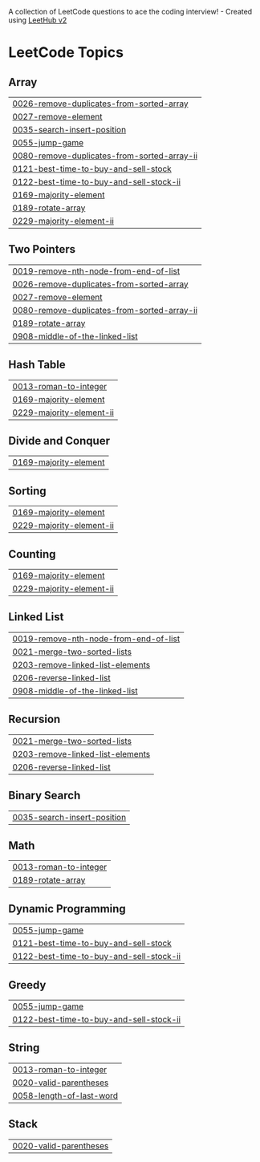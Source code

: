 A collection of LeetCode questions to ace the coding interview! - Created using [LeetHub v2](https://github.com/arunbhardwaj/LeetHub-2.0)
<!---LeetCode Topics Start-->
# LeetCode Topics
## Array
|  |
| ------- |
| [0026-remove-duplicates-from-sorted-array](https://github.com/ashutoshpandey1785/Leetcode-Solutions/tree/master/0026-remove-duplicates-from-sorted-array) |
| [0027-remove-element](https://github.com/ashutoshpandey1785/Leetcode-Solutions/tree/master/0027-remove-element) |
| [0035-search-insert-position](https://github.com/ashutoshpandey1785/Leetcode-Solutions/tree/master/0035-search-insert-position) |
| [0055-jump-game](https://github.com/ashutoshpandey1785/Leetcode-Solutions/tree/master/0055-jump-game) |
| [0080-remove-duplicates-from-sorted-array-ii](https://github.com/ashutoshpandey1785/Leetcode-Solutions/tree/master/0080-remove-duplicates-from-sorted-array-ii) |
| [0121-best-time-to-buy-and-sell-stock](https://github.com/ashutoshpandey1785/Leetcode-Solutions/tree/master/0121-best-time-to-buy-and-sell-stock) |
| [0122-best-time-to-buy-and-sell-stock-ii](https://github.com/ashutoshpandey1785/Leetcode-Solutions/tree/master/0122-best-time-to-buy-and-sell-stock-ii) |
| [0169-majority-element](https://github.com/ashutoshpandey1785/Leetcode-Solutions/tree/master/0169-majority-element) |
| [0189-rotate-array](https://github.com/ashutoshpandey1785/Leetcode-Solutions/tree/master/0189-rotate-array) |
| [0229-majority-element-ii](https://github.com/ashutoshpandey1785/Leetcode-Solutions/tree/master/0229-majority-element-ii) |
## Two Pointers
|  |
| ------- |
| [0019-remove-nth-node-from-end-of-list](https://github.com/ashutoshpandey1785/Leetcode-Solutions/tree/master/0019-remove-nth-node-from-end-of-list) |
| [0026-remove-duplicates-from-sorted-array](https://github.com/ashutoshpandey1785/Leetcode-Solutions/tree/master/0026-remove-duplicates-from-sorted-array) |
| [0027-remove-element](https://github.com/ashutoshpandey1785/Leetcode-Solutions/tree/master/0027-remove-element) |
| [0080-remove-duplicates-from-sorted-array-ii](https://github.com/ashutoshpandey1785/Leetcode-Solutions/tree/master/0080-remove-duplicates-from-sorted-array-ii) |
| [0189-rotate-array](https://github.com/ashutoshpandey1785/Leetcode-Solutions/tree/master/0189-rotate-array) |
| [0908-middle-of-the-linked-list](https://github.com/ashutoshpandey1785/Leetcode-Solutions/tree/master/0908-middle-of-the-linked-list) |
## Hash Table
|  |
| ------- |
| [0013-roman-to-integer](https://github.com/ashutoshpandey1785/Leetcode-Solutions/tree/master/0013-roman-to-integer) |
| [0169-majority-element](https://github.com/ashutoshpandey1785/Leetcode-Solutions/tree/master/0169-majority-element) |
| [0229-majority-element-ii](https://github.com/ashutoshpandey1785/Leetcode-Solutions/tree/master/0229-majority-element-ii) |
## Divide and Conquer
|  |
| ------- |
| [0169-majority-element](https://github.com/ashutoshpandey1785/Leetcode-Solutions/tree/master/0169-majority-element) |
## Sorting
|  |
| ------- |
| [0169-majority-element](https://github.com/ashutoshpandey1785/Leetcode-Solutions/tree/master/0169-majority-element) |
| [0229-majority-element-ii](https://github.com/ashutoshpandey1785/Leetcode-Solutions/tree/master/0229-majority-element-ii) |
## Counting
|  |
| ------- |
| [0169-majority-element](https://github.com/ashutoshpandey1785/Leetcode-Solutions/tree/master/0169-majority-element) |
| [0229-majority-element-ii](https://github.com/ashutoshpandey1785/Leetcode-Solutions/tree/master/0229-majority-element-ii) |
## Linked List
|  |
| ------- |
| [0019-remove-nth-node-from-end-of-list](https://github.com/ashutoshpandey1785/Leetcode-Solutions/tree/master/0019-remove-nth-node-from-end-of-list) |
| [0021-merge-two-sorted-lists](https://github.com/ashutoshpandey1785/Leetcode-Solutions/tree/master/0021-merge-two-sorted-lists) |
| [0203-remove-linked-list-elements](https://github.com/ashutoshpandey1785/Leetcode-Solutions/tree/master/0203-remove-linked-list-elements) |
| [0206-reverse-linked-list](https://github.com/ashutoshpandey1785/Leetcode-Solutions/tree/master/0206-reverse-linked-list) |
| [0908-middle-of-the-linked-list](https://github.com/ashutoshpandey1785/Leetcode-Solutions/tree/master/0908-middle-of-the-linked-list) |
## Recursion
|  |
| ------- |
| [0021-merge-two-sorted-lists](https://github.com/ashutoshpandey1785/Leetcode-Solutions/tree/master/0021-merge-two-sorted-lists) |
| [0203-remove-linked-list-elements](https://github.com/ashutoshpandey1785/Leetcode-Solutions/tree/master/0203-remove-linked-list-elements) |
| [0206-reverse-linked-list](https://github.com/ashutoshpandey1785/Leetcode-Solutions/tree/master/0206-reverse-linked-list) |
## Binary Search
|  |
| ------- |
| [0035-search-insert-position](https://github.com/ashutoshpandey1785/Leetcode-Solutions/tree/master/0035-search-insert-position) |
## Math
|  |
| ------- |
| [0013-roman-to-integer](https://github.com/ashutoshpandey1785/Leetcode-Solutions/tree/master/0013-roman-to-integer) |
| [0189-rotate-array](https://github.com/ashutoshpandey1785/Leetcode-Solutions/tree/master/0189-rotate-array) |
## Dynamic Programming
|  |
| ------- |
| [0055-jump-game](https://github.com/ashutoshpandey1785/Leetcode-Solutions/tree/master/0055-jump-game) |
| [0121-best-time-to-buy-and-sell-stock](https://github.com/ashutoshpandey1785/Leetcode-Solutions/tree/master/0121-best-time-to-buy-and-sell-stock) |
| [0122-best-time-to-buy-and-sell-stock-ii](https://github.com/ashutoshpandey1785/Leetcode-Solutions/tree/master/0122-best-time-to-buy-and-sell-stock-ii) |
## Greedy
|  |
| ------- |
| [0055-jump-game](https://github.com/ashutoshpandey1785/Leetcode-Solutions/tree/master/0055-jump-game) |
| [0122-best-time-to-buy-and-sell-stock-ii](https://github.com/ashutoshpandey1785/Leetcode-Solutions/tree/master/0122-best-time-to-buy-and-sell-stock-ii) |
## String
|  |
| ------- |
| [0013-roman-to-integer](https://github.com/ashutoshpandey1785/Leetcode-Solutions/tree/master/0013-roman-to-integer) |
| [0020-valid-parentheses](https://github.com/ashutoshpandey1785/Leetcode-Solutions/tree/master/0020-valid-parentheses) |
| [0058-length-of-last-word](https://github.com/ashutoshpandey1785/Leetcode-Solutions/tree/master/0058-length-of-last-word) |
## Stack
|  |
| ------- |
| [0020-valid-parentheses](https://github.com/ashutoshpandey1785/Leetcode-Solutions/tree/master/0020-valid-parentheses) |
<!---LeetCode Topics End-->